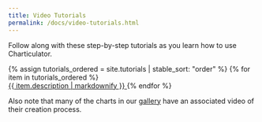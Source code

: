 ```yaml
---
title: Video Tutorials
permalink: /docs/video-tutorials.html
---
```


Follow along with these step-by-step tutorials as you learn how to use Charticulator.

<div class="gallery">
    {% assign tutorials_ordered = site.tutorials | stable_sort: "order" %}
    {% for item in tutorials_ordered %} 
    <a class="gallery-item" href="{{ item.url | relativize_url }}">
        <div class="el-image" style="background-image: url({{ item.image | thumbnail_image: '540x360^' | relativize_url }})"></div>
        <span class="el-description">{{ item.description | markdownify }}</span>
    </a>
    {% endfor %}
</div>

Also note that many of the charts in our <a href="{{ '/gallery/index.html' | relativize_url }}">gallery</a> have an associated video of their creation process.